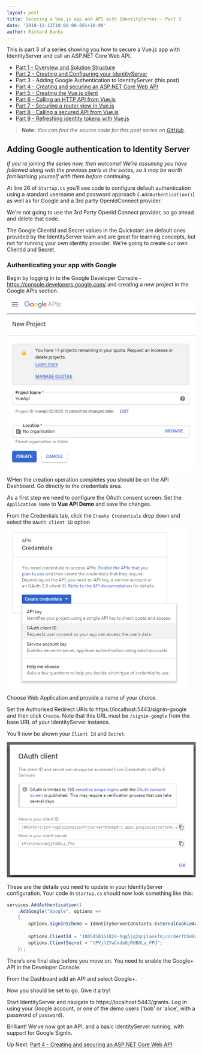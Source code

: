 ```yaml
---
layout: post
title: Securing a Vue.js app and API with IdentityServer - Part 3
date: '2018-11-12T10:00:00.001+10:00'
author: Richard Banks
---
```

This is part 3 of a series showing you how to secure a Vue.js app with IdentityServer and call an ASP.NET Core Web API.

  * [Part 1 - Overview and Solution Structure](/2018/11/securing-vue-with-identityserver-part1.html) 
  * [Part 2 - Creating and Configuring your IdentityServer](/2018/11/securing-vue-with-identityserver-part2.html)
  * Part 3 - Adding Google Authentication to IdentityServer (this post)
  * [Part 4 - Creating and securing an ASP.NET Core Web API](/2018/11/securing-vue-with-identityserver-part4.html)
  * [Part 5 - Creating the Vue.js client](/2018/11/securing-vue-with-identityserver-part5.html)
  * [Part 6 - Calling an HTTP API from Vue.js](/2018/11/securing-vue-with-identityserver-part6.html)
  * [Part 7 - Securing a router view in Vue.js](/2018/11/securing-vue-with-identityserver-part7.html)
  * [Part 8 - Calling a secured API from Vue.js](/2018/11/securing-vue-with-identityserver-part8.html)
  * [Part 9 - Refreshing identity tokens with Vue.js](/2018/11/securing-vue-with-identityserver-part9.html)

> __Note:__ _You can find the source code for this post series on [GitHub](https://github.com/rbanks54/vue-and-identityserver)._

## Adding Google authentication to Identity Server

_If you're joining the series now, then welcome! We're assuming you have followed along with the previous parts in the series, so it may be worth familiarising yourself with them before continuing._

At line 26 of `Startup.cs` you’ll see code to configure default authentication using a standard username and password approach (`.AddAuthentication()`) as well as for Google and a 3rd party OpenIdConnect provider.

We're not going to use the 3rd Party OpenId Connect provider, so go ahead and delete that code.

The Google ClientId and Secret values in the Quickstart are default ones provided by the IdentityServer team and are great for learning concepts, but not for running your own identity provider. We're going to create our own ClientId and Secret.

### Authenticating your app with Google

Begin by logging in to the Google Developer Console - https://console.developers.google.com/
and creating a new project in the Google APIs section.

![new Google API project](/assets/images/2018-11/new_google_api_project.png)
 
WHen the creation operation completes you should be on the API Dashboard. Go directly to the credentials area.

As a first step we need to configure the OAuth consent screen. Set the `Application Name` to __Vue API Demo__ and save the changes.

From the Credentials tab, click the `Create Credentials` drop down and select the `OAuth client ID` option

![Selection to create an OAuth client ID](/assets/images/2018-11/google_create_oauth_client_id.png)
 
Choose Web Application and provide a name of your choice.

Set the Authorised Redirect URIs to https://localhost:5443/signin-google and then click `Create`.  Note that this URL must be `/signin-google` from the base URL of your IdentityServer instance. 

You’ll now be shown your `Client Id` and `Secret`.

![Google OAuth details](/assets/images/2018-11/google_oauth_details.png)
 
These are the details you need to update in your IdentityServer configuration. Your code in `Startup.cs` should now look something like this:

```cs
services.AddAuthentication()
    .AddGoogle("Google", options =>
    {
        options.SignInScheme = IdentityServerConstants.ExternalCookieAuthenticationScheme;

        options.ClientId = "1005450161824-hqg5jq2qnplaskfnjcor4erfb5m8g0rs.apps.googleusercontent.com";
        options.ClientSecret = "tPVjh2YwCxdeQjRUB0La_FPd";
    });
```

There’s one final step before you move on. You need to enable the Google+ API in the Developer Console.

From the Dashboard add an API and select Google+.

Now you should be set to go. Give it a try!

Start IdentityServer and navigate to https://localhost:5443/grants. Log in using your Google account, or one of the demo users ('bob' or 'alice', with a password of `password`).

Brilliant! We've now got an API, and a basic IdentityServer running, with support for Google SignIn.

Up Next: [Part 4 - Creating and securing an ASP.NET Core Web API](/2018/11/securing-vue-with-identityserver-part4.html)